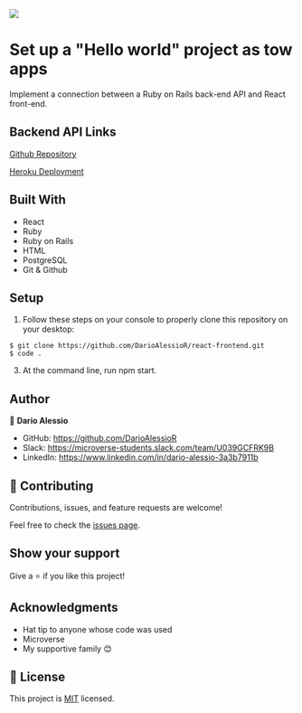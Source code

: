 ![](https://img.shields.io/badge/Microverse-blueviolet)
# Set up a "Hello world" project as tow apps

Implement a connection between a Ruby on Rails back-end API and React front-end.

## Backend API Links

[Github Repository](https://github.com/DarioAlessioR/Hello-Rails-Webapp)

[Heroku Deployment](https://damp-basin-65851.herokuapp.com/api/v1/hello)


## Built With

- React
- Ruby
- Ruby on Rails
- HTML
- PostgreSQL
- Git & Github

## Setup

1. Follow these steps on your console to properly clone this repository on your desktop:

```
$ git clone https://github.com/DarioAlessioR/react-frontend.git
$ code .
```

3. At the command line, run npm start.


## Author

👤 **Dario Alessio**

- GitHub: https://github.com/DarioAlessioR
- Slack: https://microverse-students.slack.com/team/U039GCFRK9B
- LinkedIn: https://www.linkedin.com/in/dario-alessio-3a3b7911b

## 🤝 Contributing

Contributions, issues, and feature requests are welcome!

Feel free to check the [issues page](../../issues/).

## Show your support

Give a ⭐️ if you like this project!

## Acknowledgments
- Hat tip to anyone whose code was used
- Microverse
- My supportive family 😊

## 📝 License

This project is [MIT](./LICENSE.md) licensed.
